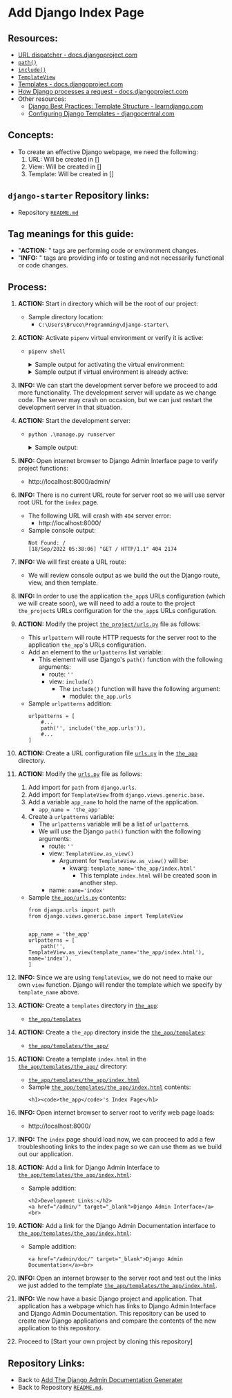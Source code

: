 # Add Django Index Page

## Resources:
* [URL dispatcher - docs.djangoproject.com](https://docs.djangoproject.com/en/4.0/topics/http/urls/#url-dispatcher)
* [`path()`](https://docs.djangoproject.com/en/4.1/ref/urls/#path)
* [`include()`](https://docs.djangoproject.com/en/4.1/ref/urls/#include)
* [`TemplateView`](https://docs.djangoproject.com/en/4.1/ref/class-based-views/base/#django.views.generic.base.TemplateView)
* [Templates - docs.djangoproject.com](https://docs.djangoproject.com/en/4.1/topics/templates/)
* [How Django processes a request - docs.djangoproject.com](https://docs.djangoproject.com/en/4.0/topics/http/urls/#how-django-processes-a-request)
* Other resources:
    * [Django Best Practices: Template Structure - learndjango.com](https://learndjango.com/tutorials/template-structure)
    * [Configuring Django Templates - djangocentral.com](https://djangocentral.com/configuring-django-templates/)

## Concepts:
* To create an effective Django webpage, we need the following:
    1. URL: Will be created in []
    1. View: Will be created in []
    1. Template: Will be created in []

## `django-starter` Repository links:
* Repository [`README.md`](../README.md)

## Tag meanings for this guide:
* "**ACTION:** " tags are performing code or environment changes.
* "**INFO:** " tags are providing info or testing and not necessarily functional or code changes.


## Process:

1. **ACTION:** Start in directory which will be the root of our project:
    * Sample directory location:
        * `C:\Users\Bruce\Programming\django-starter\`

1. **ACTION:** Activate `pipenv` virtual environment or verify it is active:
    * `pipenv shell`
        <details>
        <summary>Sample output for activating the virtual environment:</summary>

            PS C:\Users\Bruce\Programming\django-starter> pipenv shell
            Launching subshell in virtual environment...
            PowerShell 7.2.6
            Copyright (c) Microsoft Corporation.

            https://aka.ms/powershell
            Type 'help' to get help.

            PS C:\Users\Bruce\Programming\django-starter>
        </details>

        <details>
        <summary>Sample output if virtual environment is already active:</summary>

            PS C:\Users\Bruce\Programming\django-starter> pipenv shell
            Shell for C:\Users\Bruce\.virtualenvs\django-starter-sM6xjp8- already activated.
            No action taken to avoid nested environments.
            PS C:\Users\Bruce\Programming\django-starter>
        </details>

1. **INFO:** We can start the development server before we proceed to add more functionality. The development server will update as we change code. The server may crash on occasion, but we can just restart the development server in that situation.

1. **ACTION:** Start the development server:
    * `python .\manage.py runserver`
        <details>
        <summary>Sample output:</summary>

            PS C:\Users\Bruce\Programming\django-starter> python .\manage.py runserver
            Watching for file changes with StatReloader
            Performing system checks...

            System check identified no issues (0 silenced).
            September 18, 2022 - 05:31:25
            Django version 4.0, using settings 'the_project.settings'
            Starting development server at http://127.0.0.1:8000/
            Quit the server with CTRL-BREAK.
        </details>

1. **INFO:** Open internet browser to Django Admin Interface page to verify project functions:
    * http://localhost:8000/admin/

1. **INFO:** There is no current URL route for server root so we will use server root URL for the `index` page.
    * The following URL will crash with `404` server error:
        * http://localhost:8000/
    * Sample console output:
        ```
        Not Found: /
        [18/Sep/2022 05:38:06] "GET / HTTP/1.1" 404 2174
        ```

1. **INFO:** We will first create a URL route:
    * We will review console output as we build the out the Django route, view, and then template.

1. **INFO:** In order to use the application `the_app`s URLs configuration (which we will create soon), we will need to add a route to the project `the_project`s URLs configuration for the `the_app`s URLs configuration.

1. **ACTION:** Modify the project [`the_project/urls.py`](../the_project/urls.py) file as follows:
    * This `urlpattern` will route HTTP requests for the server root to the application `the_app`'s URLs configuration.
    * Add an element to the `urlpatterns` list variable:
        * This element will use Django's `path()` function with the following arguments:
            * route: `''`
            * view: `include()`
                * The `include()` function will have the following argument:
                    * module: `the_app.urls`
    * Sample `urlpatterns` addition:
        ```
        urlpatterns = [
            #...
            path('', include('the_app.urls')),
            #...
        ]
        ```

1. **ACTION:** Create a URL configuration file [`urls.py`](../the_app/urls.py) in the [`the_app`](../the_app/) directory.

1. **ACTION:** Modify the [`urls.py`](../the_app/urls.py) file as follows:
    1. Add import for `path` from `django.urls`.
    1. Add import for `TemplateView` from `django.views.generic.base`.
    1. Add a variable `app_name` to hold the name of the application.
        * `app_name = 'the_app'`
    1. Create a `urlpatterns` variable:
        * The `urlpatterns` variable will be a list of `urlpattern`s.
        * We will use the Django `path()` function with the following arguments:
            * route: `''`
            * view: `TemplateView.as_view()`
                * Argument for `TemplateView.as_view()` will be:
                    * kwarg: `template_name='the_app/index.html'`
                        * This template `index.html` will be created soon in another step.
            * name: `name='index'`
    * Sample [`the_app/urls.py`](../the_app/urls.py) contents:
        ```
        from django.urls import path
        from django.views.generic.base import TemplateView


        app_name = 'the_app'
        urlpatterns = [
            path('', TemplateView.as_view(template_name='the_app/index.html'), name='index'),
        ]
        ```

1. **INFO:** Since we are using `TemplateView`, we do not need to make our own `view` function. Django will render the template which we specify by `template_name` above.

1. **ACTION:** Create a `templates` directory in [`the_app`](../the_app/):
    * [`the_app/templates`](../the_app/templates/)

1. **ACTION:** Create a `the_app` directory inside the [`the_app/templates`](../the_app/templates/):
    * [`the_app/templates/the_app/`](../the_app/templates/the_app/)

1. **ACTION:** Create a template `index.html` in the [`the_app/templates/the_app/`](../the_app/templates/the_app/) directory:
    * [`the_app/templates/the_app/index.html`](../the_app/templates/the_app/index.html)
    * Sample [`the_app/templates/the_app/index.html`](../the_app/templates/the_app/index.html) contents:
        ```
        <h1><code>the_app</code>'s Index Page</h1>
        ```

1. **INFO:** Open internet browser to server root to verify web page loads:
    * http://localhost:8000/

1. **INFO:** The `index` page should load now, we can proceed to add a few troubleshooting links to the index page so we can use them as we build out our application.

1. **ACTION:** Add a link for Django Admin Interface to [`the_app/templates/the_app/index.html`](../the_app/templates/the_app/index.html):
    * Sample addition:
        ```
        <h2>Development Links:</h2>
        <a href="/admin/" target="_blank">Django Admin Interface</a><br>
        ```

1. **ACTION:** Add a link for the Django Admin Documentation interface to [`the_app/templates/the_app/index.html`](../the_app/templates/the_app/index.html):
    * Sample addition:
        ```
        <a href="/admin/doc/" target="_blank">Django Admin Documentation</a><br>
        ```

1. **INFO:** Open an internet browser to the server root and test out the links we just added to the template [`the_app/templates/the_app/index.html`](../the_app/templates/the_app/index.html).

1. **INFO:** We now have a basic Django project and application. That application has a webpage which has links to Django Admin Interface and Django Admin Documentation. This repository can be used to create new Django applications and compare the contents of the new application to this repository.

1. Proceed to [Start your own project by cloning this repository]


## Repository Links:
* Back to [Add The Django Admin Documentation Generater](./05_add_django_admin_documentation_generator.md)
* Back to Repository [`README.md`](../README.md).
